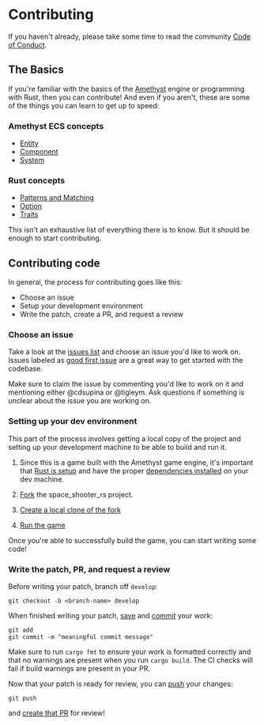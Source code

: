 # Contributing

If you haven't already, please take some time to read the community
[Code of Conduct](CODE_OF_CONDUCT.md).

## The Basics

If you're familiar with the basics of the [Amethyst](https://amethyst.rs/) engine or programming with Rust, then you can contribute! And even if you aren't, these are some of the things you can learn to get up to speed:

### Amethyst ECS concepts

- [Entity](https://book.amethyst.rs/stable/concepts/entity_and_component.html)
- [Component](https://book.amethyst.rs/stable/concepts/entity_and_component.html)
- [System](https://book.amethyst.rs/stable/concepts/system.html)

### Rust concepts

- [Patterns and Matching](https://doc.rust-lang.org/book/ch18-00-patterns.html)
- [Option](https://doc.rust-lang.org/stable/rust-by-example/std/option.html)
- [Traits](https://doc.rust-lang.org/stable/rust-by-example/trait.html)

This isn't an exhaustive list of everything there is to know. But it should be
enough to start contributing.

## Contributing code

In general, the process for contributing goes like
this:

- Choose an issue
- Setup your development environment
- Write the patch, create a PR, and request a review

### Choose an issue

Take a look at the [issues list](https://github.com/amethyst/space_shooter_rs/issues)
and choose an issue you'd like to work on. Issues labeled as [good first issue](https://github.com/amethyst/space_shooter_rs/issues?q=is%3Aissue+label%3A%22good+first+issue%22+is%3Aopen)
are a great way to get started with the codebase.

Make sure to claim the issue by
commenting you'd like to work on it and mentioning either @cdsupina or @tigleym. Ask questions if something is unclear about the issue you are working on.

### Setting up your dev environment

This part of the process involves getting a local copy of the project and setting up your development machine to be able to build and run it.

1. Since this is a game built with the Amethyst game engine, it's important that [Rust is setup](https://book.amethyst.rs/stable/getting-started.html) and have the proper [dependencies installed](https://github.com/amethyst/amethyst/blob/master/README.md#dependencies) on your dev machine.

2. [Fork](https://docs.github.com/en/github/getting-started-with-github/fork-a-repo#fork-an-example-repository) the space_shooter_rs project.

3. [Create a local clone of the fork](https://docs.github.com/en/github/getting-started-with-github/fork-a-repo#step-2-create-a-local-clone-of-your-fork)

4. [Run the game](https://github.com/amethyst/space_shooter_rs#to-run)

Once you're able to successfully build the game, you can start writing some code!

### Write the patch, PR, and request a review

Before writing your patch, branch off `develop`:

```
git checkout -b <branch-name> develop
```

When finished writing your patch, [save](https://www.atlassian.com/git/tutorials/saving-changes) and [commit](https://www.atlassian.com/git/tutorials/saving-changes/git-commit) your work:

```
git add
git commit -m "meaningful commit message"
```

Make sure to run `cargo fmt` to ensure your work is formatted correctly and that no warnings are present when you run `cargo build`. The CI checks will fail if build warnings are present in your PR.

Now that your patch is ready for review, you can [push](https://www.atlassian.com/git/tutorials/syncing/git-push) your changes:

```
git push
```

 and [create that PR](https://docs.github.com/en/desktop/contributing-and-collaborating-using-github-desktop/creating-an-issue-or-pull-request#creating-a-pull-request) for review!
